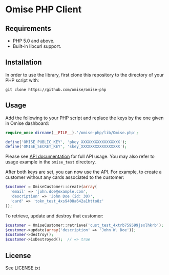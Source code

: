 # Omise PHP Client

## Requirements

* PHP 5.0 and above.
* Built-in libcurl support.

## Installation

In order to use the library, first clone this repository to the directory of your PHP script with:

```
git clone https://github.com/omise/omise-php
```

## Usage

Add the following to your PHP script and replace the keys by the one given in Omise dashboard:

```php
require_once dirname(__FILE__).'/omise-php/lib/Omise.php';

define('OMISE_PUBLIC_KEY', 'pkey_XXXXXXXXXXXXXXXXX');
define('OMISE_SECRET_KEY', 'skey_XXXXXXXXXXXXXXXXX');
```

Please see [API documentation](https://docs.omise.co/) for full API usage. You may also refer to usage example in the `omise_test` directory.

After both keys are set, you can now use the API. For example, to create a customer without any cards associated to the customer:

```php
$customer = OmiseCustomer::create(array(
  'email' => 'john.doe@example.com',
  'description' => 'John Doe (id: 30)',
  'card' => 'tokn_test_4xs9408a642a1htto8z'
));
```

To retrieve, update and destroy that customer:

```php
$customer = OmiseCustomer::retrieve('cust_test_4xtrb759599jsxlhkrb');
$customer->update(array('description' => 'John W. Doe'));
$customer->destroy();
$customer->isDestroyed();  // => true
```

## License

See LICENSE.txt
